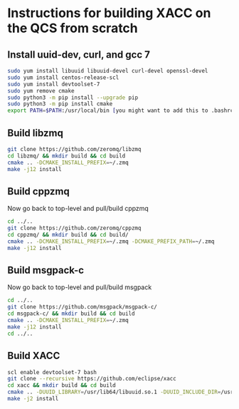 # Instructions for building XACC on the QCS from scratch

## Install uuid-dev, curl, and gcc 7
```bash
sudo yum install libuuid libuuid-devel curl-devel openssl-devel
sudo yum install centos-release-scl
sudo yum install devtoolset-7
sudo yum remove cmake
sudo python3 -m pip install --upgrade pip 
sudo python3 -m pip install cmake
export PATH=$PATH:/usr/local/bin [you might want to add this to .bashrc]
```

## Build libzmq
```bash
git clone https://github.com/zeromq/libzmq
cd libzmq/ && mkdir build && cd build
cmake .. -DCMAKE_INSTALL_PREFIX=~/.zmq
make -j12 install
```

## Build cppzmq
Now go back to top-level and pull/build cppzmq
```bash
cd ../..
git clone https://github.com/zeromq/cppzmq
cd cppzmq/ && mkdir build && cd build/
cmake .. -DCMAKE_INSTALL_PREFIX=~/.zmq -DCMAKE_PREFIX_PATH=~/.zmq
make -j12 install
```

## Build msgpack-c
Now go back to top-level and pull/build msgpack
```bash
cd ../..
git clone https://github.com/msgpack/msgpack-c/
cd msgpack-c/ && mkdir build && cd build
cmake .. -DCMAKE_INSTALL_PREFIX=~/.zmq
make -j12 install
cd ../..
```


## Build XACC
```bash
scl enable devtoolset-7 bash
git clone --recursive https://github.com/eclipse/xacc
cd xacc && mkdir build && cd build
cmake .. -DUUID_LIBRARY=/usr/lib64/libuuid.so.1 -DUUID_INCLUDE_DIR=/usr/include 
make -j2 install
```
